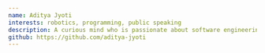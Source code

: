 ```yaml
---
name: Aditya Jyoti
interests: robotics, programming, public speaking
description: A curious mind who is passionate about software engineering, robotics and language design with a dream to change and ease the lives of people around me with the help of his creations, also paradoxctf{570p_574lk1n6_m3}.
github: https://github.com/aditya-jyoti
---
```

